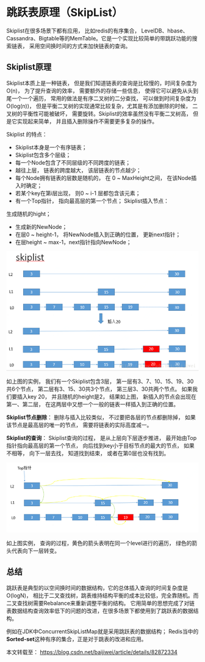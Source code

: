 # 跳跃表原理（SkipList）

Skiplist在很多场景下都有应用， 比如redis的有序集合， LevelDB、hbase、Cassandra、Bigtable等的MemTable。它是一个实现比较简单的带跳跃功能的搜索链表， 采用空间换时间的方式来加快链表的查询。 

## Skiplist原理

Skiplist本质上是一种链表， 但是我们知道链表的查询是比较慢的，时间复杂度为O(n)， 为了提升查询的效率， 需要额外的存储一些信息， 使得它可以避免从头到尾一个一个遍历， 常用的做法是有序二叉树的二分查找， 可以做到时间复杂度为O(log(n))， 但是平衡二叉树的实现通常比较复杂，尤其是有添加删除的时候， 二叉树的平衡性可能被破坏， 需要旋转。Skiplist的效率虽然没有平衡二叉树高， 但是它实现起来简单， 并且插入删除操作不需要更多复杂的操作。

Skiplist 的特点：

- Skiplist本身是一个有序链表；
- Skiplist包含多个层级；
- 每一个Node包含了不同层级的不同跨度的链表；
- 越往上层， 链表的跨度越大， 该层链表的节点越少；
- 每个Node拥有链表的层数是随机的， 在 0 ~ MaxHeight之间， 在该Node插入时确定；
- 若某个key在第i层出现， 则0 ~ i-1 层都包含该元素；
- 有一个Top指针， 指向最高层的第一个节点；
Skiplist插入节点：

生成随机的hight；
- 生成新的NewNode；
- 在层0 ~ height-1， 将NewNode插入到正确的位置， 更新next指针；
- 在层height ~ max-1，next指针指向NewNode；

![](../images/34.png)

如上图的实例， 我们有一个Skiplist包含3层， 第一层有3、7、10、15、19、30共6个节点， 第二层有3、15、30共3个节点， 第三层3、30共两个节点。
如果我们要插入key 20， 并且随机的height是2， 结果如上图， 新插入的节点会出现在第一、第二层， 在这两层中又想一个一般的链表一样插入到正确的位置。

**Skiplist节点删除**：
删除与插入比较类似， 不过要把各层的节点都删除掉， 如果该节点是最高层的唯一的节点， 需要将链表的实际高度减一。

**Skiplist的查询**：
Skiplist查询的过程， 是从上层向下层逐步推进， 最开始由Top指针指向最高层的第一个节点， 向后找到key小于目标节点的最大的节点， 如果不相等， 向下一层去找， 知道找到结束， 或者在第0层也没有找到。

![](../images/35.png)

 如上图实例， 查询的过程，黄色的箭头表明在同一个level进行的遍历， 绿色的箭头代表向下一层转变。

## 总结

跳跃表是典型的以空间换时间的数据结构，它的总体插入查询的时间复杂度是O(logN)， 相比于二叉查找树，跳表维持结构平衡的成本比较低，完全靠随机。而二叉查找树需要Rebalance来重新调整平衡的结构。 它用简单的思想完成了对链表数据结构查询效率低下的问题的改进，在很多场景下都使用到了跳跃表的数据结构。

例如在JDK中ConcurrentSkipListMap就是采用跳跃表的数据结构； Redis当中的**Sorted-set**这种有序的集合，正是对于跳表的改进和应用。



本文转载至： https://blog.csdn.net/baijiwei/article/details/82872334 